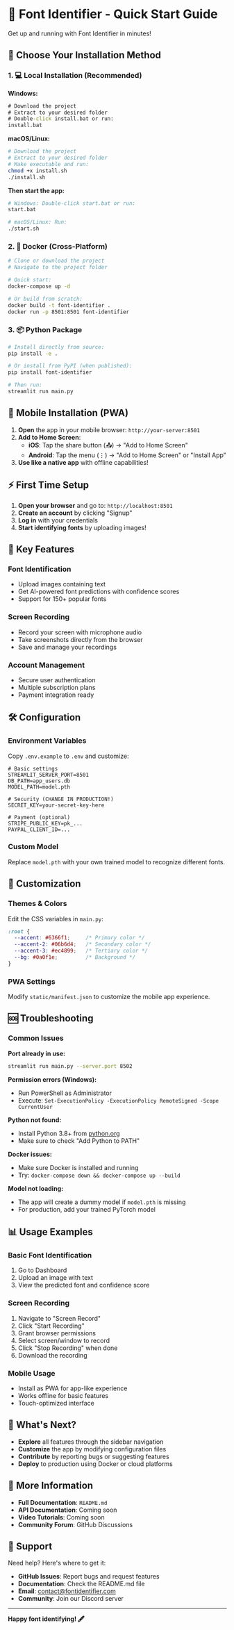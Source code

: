 # 🚀 Font Identifier - Quick Start Guide

Get up and running with Font Identifier in minutes!

## 🎯 Choose Your Installation Method

### 1. 💻 **Local Installation (Recommended)**

**Windows:**
```cmd
# Download the project
# Extract to your desired folder
# Double-click install.bat or run:
install.bat
```

**macOS/Linux:**
```bash
# Download the project
# Extract to your desired folder
# Make executable and run:
chmod +x install.sh
./install.sh
```

**Then start the app:**
```bash
# Windows: Double-click start.bat or run:
start.bat

# macOS/Linux: Run:
./start.sh
```

### 2. 🐳 **Docker (Cross-Platform)**

```bash
# Clone or download the project
# Navigate to the project folder

# Quick start:
docker-compose up -d

# Or build from scratch:
docker build -t font-identifier .
docker run -p 8501:8501 font-identifier
```

### 3. 📦 **Python Package**

```bash
# Install directly from source:
pip install -e .

# Or install from PyPI (when published):
pip install font-identifier

# Then run:
streamlit run main.py
```

## 📱 Mobile Installation (PWA)

1. **Open** the app in your mobile browser: `http://your-server:8501`
2. **Add to Home Screen**:
   - **iOS**: Tap the share button (📤) → "Add to Home Screen"
   - **Android**: Tap the menu (⋮) → "Add to Home Screen" or "Install App"
3. **Use like a native app** with offline capabilities!

## ⚡ First Time Setup

1. **Open your browser** and go to: `http://localhost:8501`
2. **Create an account** by clicking "Signup"
3. **Log in** with your credentials
4. **Start identifying fonts** by uploading images!

## 🎯 Key Features

### Font Identification
- Upload images containing text
- Get AI-powered font predictions with confidence scores
- Support for 150+ popular fonts

### Screen Recording
- Record your screen with microphone audio
- Take screenshots directly from the browser
- Save and manage your recordings

### Account Management
- Secure user authentication
- Multiple subscription plans
- Payment integration ready

## 🛠️ Configuration

### Environment Variables
Copy `.env.example` to `.env` and customize:

```env
# Basic settings
STREAMLIT_SERVER_PORT=8501
DB_PATH=app_users.db
MODEL_PATH=model.pth

# Security (CHANGE IN PRODUCTION!)
SECRET_KEY=your-secret-key-here

# Payment (optional)
STRIPE_PUBLIC_KEY=pk_...
PAYPAL_CLIENT_ID=...
```

### Custom Model
Replace `model.pth` with your own trained model to recognize different fonts.

## 🎨 Customization

### Themes & Colors
Edit the CSS variables in `main.py`:

```css
:root {
  --accent: #6366f1;     /* Primary color */
  --accent-2: #06b6d4;   /* Secondary color */
  --accent-3: #ec4899;   /* Tertiary color */
  --bg: #0a0f1e;         /* Background */
}
```

### PWA Settings
Modify `static/manifest.json` to customize the mobile app experience.

## 🆘 Troubleshooting

### Common Issues

**Port already in use:**
```bash
streamlit run main.py --server.port 8502
```

**Permission errors (Windows):**
- Run PowerShell as Administrator
- Execute: `Set-ExecutionPolicy -ExecutionPolicy RemoteSigned -Scope CurrentUser`

**Python not found:**
- Install Python 3.8+ from [python.org](https://python.org)
- Make sure to check "Add Python to PATH"

**Docker issues:**
- Make sure Docker is installed and running
- Try: `docker-compose down && docker-compose up --build`

**Model not loading:**
- The app will create a dummy model if `model.pth` is missing
- For production, add your trained PyTorch model

## 📊 Usage Examples

### Basic Font Identification
1. Go to Dashboard
2. Upload an image with text
3. View the predicted font and confidence score

### Screen Recording
1. Navigate to "Screen Record"
2. Click "Start Recording"
3. Grant browser permissions
4. Select screen/window to record
5. Click "Stop Recording" when done
6. Download the recording

### Mobile Usage
- Install as PWA for app-like experience
- Works offline for basic features
- Touch-optimized interface

## 🎉 What's Next?

- **Explore** all features through the sidebar navigation
- **Customize** the app by modifying configuration files
- **Contribute** by reporting bugs or suggesting features
- **Deploy** to production using Docker or cloud platforms

## 📖 More Information

- **Full Documentation**: `README.md`
- **API Documentation**: Coming soon
- **Video Tutorials**: Coming soon
- **Community Forum**: GitHub Discussions

## 🤝 Support

Need help? Here's where to get it:

- **GitHub Issues**: Report bugs and request features
- **Documentation**: Check the README.md file
- **Email**: contact@fontidentifier.com
- **Community**: Join our Discord server

---

**Happy font identifying! 🖋️**
